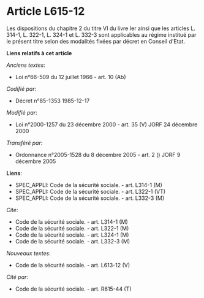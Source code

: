 # Article L615-12

Les dispositions du chapitre 2 du titre VI du livre Ier ainsi que les articles L. 314-1, L. 322-1, L. 324-1 et L. 332-3 sont
applicables au régime institué par le présent titre selon des modalités fixées par décret en Conseil d'Etat.

**Liens relatifs à cet article**

_Anciens textes_:

  - Loi n°66-509 du 12 juillet 1966 - art. 10 (Ab)

_Codifié par_:

  - Décret n°85-1353 1985-12-17

_Modifié par_:

  - Loi n°2000-1257 du 23 décembre 2000 - art. 35 (V) JORF 24 décembre 2000

_Transféré par_:

  - Ordonnance n°2005-1528 du 8 décembre 2005 - art. 2 () JORF 9 décembre 2005

**Liens**:

  - SPEC_APPLI: Code de la sécurité sociale. - art. L314-1 (M)
  - SPEC_APPLI: Code de la sécurité sociale. - art. L322-1 (VT)
  - SPEC_APPLI: Code de la sécurité sociale. - art. L332-3 (M)

_Cite_:

  - Code de la sécurité sociale. - art. L314-1 (M)
  - Code de la sécurité sociale. - art. L322-1 (M)
  - Code de la sécurité sociale. - art. L324-1 (M)
  - Code de la sécurité sociale. - art. L332-3 (M)

_Nouveaux textes_:

  - Code de la sécurité sociale. - art. L613-12 (V)

_Cité par_:

  - Code de la sécurité sociale. - art. R615-44 (T)

